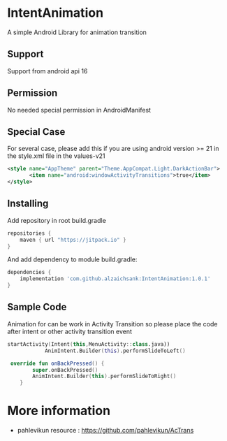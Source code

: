 # IntentAnimation

A simple Android Library for animation transition

## Support
Support from android api 16

## Permission
No needed special permission in AndroidManifest

## Special Case 
For several case, please add this if you are using android version >= 21 in the style.xml file in the values-v21
```xml
<style name="AppTheme" parent="Theme.AppCompat.Light.DarkActionBar">
       <item name="android:windowActivityTransitions">true</item>
</style>
```
## Installing 
Add repository in root build.gradle
```gradle
repositories {
    maven { url "https://jitpack.io" }
}
```
And add dependency to module build.gradle:
```gradle
dependencies {
    implementation 'com.github.alzaichsank:IntentAnimation:1.0.1'
}
```

## Sample Code 
Animation for can be work in Activity Transition so please place the code after intent or other activity transition event
```kotlin
startActivity(Intent(this,MenuActivity::class.java))
            AnimIntent.Builder(this).performSlideToLeft()
```
```kotlin
 override fun onBackPressed() {
        super.onBackPressed()
        AnimIntent.Builder(this).performSlideToRight()
    }
```



# More information
  * pahlevikun resource :
https://github.com/pahlevikun/AcTrans 
  


